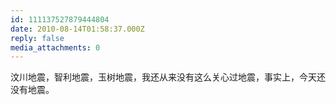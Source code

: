 ```yaml
---
id: 111137527879444804
date: 2010-08-14T01:58:37.000Z
reply: false
media_attachments: 0
---
```


汶川地震，智利地震，玉树地震，我还从来没有这么关心过地震，事实上，今天还没有地震。


